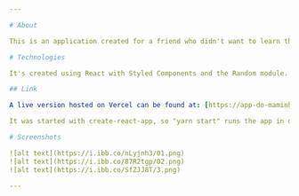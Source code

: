 ```yaml
---

# About

This is an application created for a friend who didn't want to learn the math behind calculating percentages when rolling dice, so I developed this to generate random numbers and convert them into percentages for him. This works by simulating the rolls according to the pattern provided by the user in the inputs. The process is based on calculating percentages through brute force, so the more dice you roll, the more accurate the result will be. Of course, it’s an approximation, so it varies. I'm not sure about the math behind all this, but the application met my friend's needs, so here we are.

# Technologies

It's created using React with Styled Components and the Random module. I'm new to React, so it served as a study project for me, and the code may be a little messy.

## Link

A live version hosted on Vercel can be found at: [https://app-do-maminha.vercel.app/](https://app-do-maminha.vercel.app/)

It was started with create-react-app, so "yarn start" runs the app in development mode, and "yarn build" is for production.

# Screenshots

![alt text](https://i.ibb.co/nLyjnh3/01.png)
![alt text](https://i.ibb.co/87R2tgp/02.png)
![alt text](https://i.ibb.co/SfZJJ8T/3.png)

---
```

